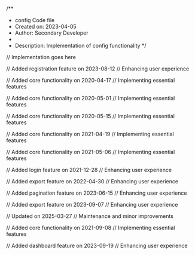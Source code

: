 /**
 * config Code file
 * Created on: 2023-04-05
 * Author: Secondary Developer
 *
 * Description: Implementation of config functionality
 */
 
// Implementation goes here


// Added registration feature on 2023-08-12
// Enhancing user experience

// Added core functionality on 2020-04-17
// Implementing essential features

// Added core functionality on 2020-05-01
// Implementing essential features

// Added core functionality on 2020-05-15
// Implementing essential features

// Added core functionality on 2021-04-19
// Implementing essential features

// Added core functionality on 2021-05-06
// Implementing essential features

// Added login feature on 2021-12-28
// Enhancing user experience

// Added export feature on 2022-04-30
// Enhancing user experience

// Added pagination feature on 2023-06-15
// Enhancing user experience

// Added export feature on 2023-09-07
// Enhancing user experience

// Updated on 2025-03-27
// Maintenance and minor improvements

// Added core functionality on 2021-09-08
// Implementing essential features

// Added dashboard feature on 2023-09-19
// Enhancing user experience
